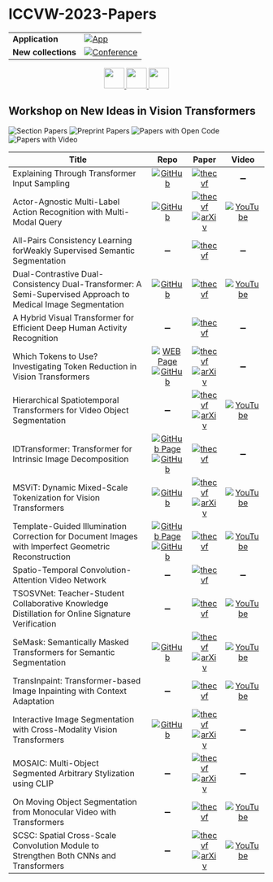 # ICCVW-2023-Papers

<table>
    <tr>
        <td><strong>Application</strong></td>
        <td>
            <a href="https://huggingface.co/spaces/DmitryRyumin/NewEraAI-Papers" style="float:left;">
                <img src="https://img.shields.io/badge/🤗-NewEraAI--Papers-FFD21F.svg" alt="App" />
            </a>
        </td>
    </tr>
    <tr>
        <td><strong>New collections</strong></td>
        <td>
            <a href="https://github.com/DmitryRyumin/ICCV-2023-Papers/blob/main/README.md">
                <img src="http://img.shields.io/badge/ICCV-2025-0073AE.svg" alt="Conference">
            </a>
        </td>
    </tr>
</table>

<div align="center">
    <a href="https://github.com/DmitryRyumin/ICCV-2023-Papers/blob/main/sections/2023/workshops/w-on-cv-in-plant-phenotyping-and-agriculture.md">
        <img src="https://cdn.jsdelivr.net/gh/DmitryRyumin/NewEraAI-Papers@main/images/left.svg" width="40" alt="" />
    </a>
    <a href="https://github.com/DmitryRyumin/ICCV-2023-25-Papers/blob/main/README_2023.md">
        <img src="https://cdn.jsdelivr.net/gh/DmitryRyumin/NewEraAI-Papers@main/images/home.svg" width="40" alt="" />
    </a>
    <a href="https://github.com/DmitryRyumin/ICCV-2023-Papers/blob/main/sections/2023/workshops/w-representation-learning-with-very-limited-images.md">
        <img src="https://cdn.jsdelivr.net/gh/DmitryRyumin/NewEraAI-Papers@main/images/right.svg" width="40" alt="" />
    </a>
</div>

## Workshop on New Ideas in Vision Transformers

![Section Papers](https://img.shields.io/badge/Section%20Papers-18-42BA16) ![Preprint Papers](https://img.shields.io/badge/Preprint%20Papers-8-b31b1b) ![Papers with Open Code](https://img.shields.io/badge/Papers%20with%20Open%20Code-9-1D7FBF) ![Papers with Video](https://img.shields.io/badge/Papers%20with%20Video-10-FF0000)

| **Title** | **Repo** | **Paper** | **Video** |
|-----------|:--------:|:---------:|:---------:|
| Explaining Through Transformer Input Sampling | [![GitHub](https://img.shields.io/github/stars/aenglebert/Transformer_Input_Sampling?style=flat)](https://github.com/aenglebert/Transformer_Input_Sampling) | [![thecvf](https://img.shields.io/badge/pdf-thecvf-7395C5.svg)](https://openaccess.thecvf.com/content/ICCV2023W/NIVT/papers/Englebert_Explaining_Through_Transformer_Input_Sampling_ICCVW_2023_paper.pdf) | :heavy_minus_sign: |
| Actor-Agnostic Multi-Label Action Recognition with Multi-Modal Query | [![GitHub](https://img.shields.io/github/stars/mondalanindya/MSQNet?style=flat)](https://github.com/mondalanindya/MSQNet) | [![thecvf](https://img.shields.io/badge/pdf-thecvf-7395C5.svg)](https://openaccess.thecvf.com/content/ICCV2023W/NIVT/papers/Mondal_Actor-Agnostic_Multi-Label_Action_Recognition_with_Multi-Modal_Query_ICCVW_2023_paper.pdf) <br /> [![arXiv](https://img.shields.io/badge/arXiv-2307.10763-b31b1b.svg)](https://arxiv.org/abs/2307.10763) | [![YouTube](https://img.shields.io/badge/YouTube-%23FF0000.svg?style=for-the-badge&logo=YouTube&logoColor=white)](https://www.youtube.com/watch?v=bafoEVdQYJg) |
| All-Pairs Consistency Learning forWeakly Supervised Semantic Segmentation | :heavy_minus_sign: | [![thecvf](https://img.shields.io/badge/pdf-thecvf-7395C5.svg)](https://openaccess.thecvf.com/content/ICCV2023W/NIVT/papers/Sun_All-pairs_Consistency_Learning_forWeakly_Supervised_Semantic_Segmentation_ICCVW_2023_paper.pdf) | :heavy_minus_sign: |
| Dual-Contrastive Dual-Consistency Dual-Transformer: A Semi-Supervised Approach to Medical Image Segmentation | [![GitHub](https://img.shields.io/github/stars/ziyangwang007/CV-SSL-MIS?style=flat)](https://github.com/ziyangwang007/CV-SSL-MIS) | [![thecvf](https://img.shields.io/badge/pdf-thecvf-7395C5.svg)](https://openaccess.thecvf.com/content/ICCV2023W/NIVT/papers/Wang_Dual-Contrastive_Dual-Consistency_Dual-Transformer_A_Semi-Supervised_Approach_to_Medical_Image_Segmentation_ICCVW_2023_paper.pdf) | [![YouTube](https://img.shields.io/badge/YouTube-%23FF0000.svg?style=for-the-badge&logo=YouTube&logoColor=white)](https://www.youtube.com/watch?v=JU9koBE83co) |
| A Hybrid Visual Transformer for Efficient Deep Human Activity Recognition | :heavy_minus_sign: | [![thecvf](https://img.shields.io/badge/pdf-thecvf-7395C5.svg)](https://openaccess.thecvf.com/content/ICCV2023W/NIVT/papers/Djenouri_A_Hybrid_Visual_Transformer_for_Efficient_Deep_Human_Activity_Recognition_ICCVW_2023_paper.pdf) | :heavy_minus_sign: |
| Which Tokens to Use? Investigating Token Reduction in Vision Transformers | [![WEB Page](https://img.shields.io/badge/WEB-Page-159957.svg)](https://vap.aau.dk/tokens/) <br /> [![GitHub](https://img.shields.io/github/stars/JoakimHaurum/TokenReduction?style=flat)](https://github.com/JoakimHaurum/TokenReduction) | [![thecvf](https://img.shields.io/badge/pdf-thecvf-7395C5.svg)](https://openaccess.thecvf.com/content/ICCV2023W/NIVT/papers/Haurum_Which_Tokens_to_Use_Investigating_Token_Reduction_in_Vision_Transformers_ICCVW_2023_paper.pdf) <br /> [![arXiv](https://img.shields.io/badge/arXiv-2308.04657-b31b1b.svg)](https://arxiv.org/abs/2308.04657) | :heavy_minus_sign: |
| Hierarchical Spatiotemporal Transformers for Video Object Segmentation | :heavy_minus_sign: | [![thecvf](https://img.shields.io/badge/pdf-thecvf-7395C5.svg)](https://openaccess.thecvf.com/content/ICCV2023W/NIVT/papers/Yoo_Hierarchical_Spatiotemporal_Transformers_for_Video_Object_Segmentation_ICCVW_2023_paper.pdf) <br /> [![arXiv](https://img.shields.io/badge/arXiv-2307.08263-b31b1b.svg)](https://arxiv.org/abs/2307.08263) | [![YouTube](https://img.shields.io/badge/YouTube-%23FF0000.svg?style=for-the-badge&logo=YouTube&logoColor=white)](https://www.youtube.com/watch?v=JV9TyazM38Y) |
| IDTransformer: Transformer for Intrinsic Image Decomposition | [![GitHub Page](https://img.shields.io/badge/GitHub-Page-159957.svg)](https://morpheus3000.github.io/IDTransformer.web/) <br /> [![GitHub](https://img.shields.io/github/stars/ParthaDasWeb/IDTransformer.web?style=flat)](https://github.com/ParthaDasWeb/IDTransformer.web) | [![thecvf](https://img.shields.io/badge/pdf-thecvf-7395C5.svg)](https://openaccess.thecvf.com/content/ICCV2023W/NIVT/papers/Das_IDTransformer_Transformer_for_Intrinsic_Image_Decomposition_ICCVW_2023_paper.pdf) | :heavy_minus_sign: |
| MSViT: Dynamic Mixed-Scale Tokenization for Vision Transformers | [![GitHub](https://img.shields.io/github/stars/Qualcomm-AI-research/batchshaping?style=flat)](https://github.com/Qualcomm-AI-research/batchshaping) | [![thecvf](https://img.shields.io/badge/pdf-thecvf-7395C5.svg)](https://openaccess.thecvf.com/content/ICCV2023W/NIVT/papers/Havtorn_MSViT_Dynamic_Mixed-Scale_Tokenization_for_Vision_Transformers_ICCVW_2023_paper.pdf) <br /> [![arXiv](https://img.shields.io/badge/arXiv-2307.02321-b31b1b.svg)](https://arxiv.org/abs/2307.02321) | [![YouTube](https://img.shields.io/badge/YouTube-%23FF0000.svg?style=for-the-badge&logo=YouTube&logoColor=white)](https://www.youtube.com/watch?v=1H7LJ7-v58w) |
| Template-Guided Illumination Correction for Document Images with Imperfect Geometric Reconstruction | [![GitHub Page](https://img.shields.io/badge/GitHub-Page-159957.svg)](https://felixhertlein.github.io/illtrtemplate/) <br /> [![GitHub](https://img.shields.io/github/stars/FelixHertlein/illtrtemplate-model?style=flat)](https://github.com/FelixHertlein/illtrtemplate-model) | [![thecvf](https://img.shields.io/badge/pdf-thecvf-7395C5.svg)](https://openaccess.thecvf.com/content/ICCV2023W/NIVT/papers/Hertlein_Template-Guided_Illumination_Correction_for_Document_Images_with_Imperfect_Geometric_Reconstruction_ICCVW_2023_paper.pdf) | [![YouTube](https://img.shields.io/badge/YouTube-%23FF0000.svg?style=for-the-badge&logo=YouTube&logoColor=white)](https://www.youtube.com/watch?v=CWrMHbvScSM) |
| Spatio-Temporal Convolution-Attention Video Network | :heavy_minus_sign: | [![thecvf](https://img.shields.io/badge/pdf-thecvf-7395C5.svg)](https://openaccess.thecvf.com/content/ICCV2023W/NIVT/papers/Diba_Spatio-Temporal_Convolution-Attention_Video_Network_ICCVW_2023_paper.pdf) | :heavy_minus_sign: |
| TSOSVNet: Teacher-Student Collaborative Knowledge Distillation for Online Signature Verification | :heavy_minus_sign: | [![thecvf](https://img.shields.io/badge/pdf-thecvf-7395C5.svg)](https://openaccess.thecvf.com/content/ICCV2023W/NIVT/papers/Sekhar_TSOSVNet_Teacher-Student_Collaborative_Knowledge_Distillation_for_Online_Signature_Verification_ICCVW_2023_paper.pdf) | [![YouTube](https://img.shields.io/badge/YouTube-%23FF0000.svg?style=for-the-badge&logo=YouTube&logoColor=white)](https://www.youtube.com/watch?v=y0akK9vZ4xE) |
| SeMask: Semantically Masked Transformers for Semantic Segmentation | [![GitHub](https://img.shields.io/github/stars/Picsart-AI-Research/SeMask-Segmentation?style=flat)](https://github.com/Picsart-AI-Research/SeMask-Segmentation) | [![thecvf](https://img.shields.io/badge/pdf-thecvf-7395C5.svg)](https://openaccess.thecvf.com/content/ICCV2023W/NIVT/papers/Jain_SeMask_Semantically_Masked_Transformers_for_Semantic_Segmentation_ICCVW_2023_paper.pdf) <br /> [![arXiv](https://img.shields.io/badge/arXiv-2112.12782-b31b1b.svg)](https://arxiv.org/abs/2112.12782) | [![YouTube](https://img.shields.io/badge/YouTube-%23FF0000.svg?style=for-the-badge&logo=YouTube&logoColor=white)](https://www.youtube.com/watch?v=eLg2rmFWiGs) |
| TransInpaint: Transformer-based Image Inpainting with Context Adaptation | :heavy_minus_sign: | [![thecvf](https://img.shields.io/badge/pdf-thecvf-7395C5.svg)](https://openaccess.thecvf.com/content/ICCV2023W/NIVT/papers/Shamsolmoali_TransInpaint_Transformer-Based_Image_Inpainting_with_Context_Adaptation_ICCVW_2023_paper.pdf) | [![YouTube](https://img.shields.io/badge/YouTube-%23FF0000.svg?style=for-the-badge&logo=YouTube&logoColor=white)](https://www.youtube.com/watch?v=ynEg6y4si_8) |
| Interactive Image Segmentation with Cross-Modality Vision Transformers | [![GitHub](https://img.shields.io/github/stars/lik1996/iCMFormer?style=flat)](https://github.com/lik1996/iCMFormer) | [![thecvf](https://img.shields.io/badge/pdf-thecvf-7395C5.svg)](https://openaccess.thecvf.com/content/ICCV2023W/NIVT/papers/Li_Interactive_Image_Segmentation_with_Cross-Modality_Vision_Transformers_ICCVW_2023_paper.pdf) <br /> [![arXiv](https://img.shields.io/badge/arXiv-2307.02280-b31b1b.svg)](https://arxiv.org/abs/2307.02280) | :heavy_minus_sign:  |
| MOSAIC: Multi-Object Segmented Arbitrary Stylization using CLIP | :heavy_minus_sign: | [![thecvf](https://img.shields.io/badge/pdf-thecvf-7395C5.svg)](https://openaccess.thecvf.com/content/ICCV2023W/NIVT/papers/Ganugula_MOSAIC_Multi-Object_Segmented_Arbitrary_Stylization_Using_CLIP_ICCVW_2023_paper.pdf) <br /> [![arXiv](https://img.shields.io/badge/arXiv-2309.13716-b31b1b.svg)](https://arxiv.org/abs/2309.13716) | :heavy_minus_sign: |
| On Moving Object Segmentation from Monocular Video with Transformers | :heavy_minus_sign: | [![thecvf](https://img.shields.io/badge/pdf-thecvf-7395C5.svg)](https://openaccess.thecvf.com/content/ICCV2023W/NIVT/papers/Homeyer_On_Moving_Object_Segmentation_from_Monocular_Video_with_Transformers_ICCVW_2023_paper.pdf) | [![YouTube](https://img.shields.io/badge/YouTube-%23FF0000.svg?style=for-the-badge&logo=YouTube&logoColor=white)](https://www.youtube.com/watch?v=5kuGvSJmitQ) |
| SCSC: Spatial Cross-Scale Convolution Module to Strengthen Both CNNs and Transformers | :heavy_minus_sign: | [![thecvf](https://img.shields.io/badge/pdf-thecvf-7395C5.svg)](https://openaccess.thecvf.com/content/ICCV2023W/NIVT/papers/Wang_SCSC_Spatial_Cross-Scale_Convolution_Module_to_Strengthen_Both_CNNs_and_ICCVW_2023_paper.pdf) <br /> [![arXiv](https://img.shields.io/badge/arXiv-2308.07110-b31b1b.svg)](https://arxiv.org/abs/2308.07110) | [![YouTube](https://img.shields.io/badge/YouTube-%23FF0000.svg?style=for-the-badge&logo=YouTube&logoColor=white)](https://www.youtube.com/watch?v=LE6ncJVvJMQ) |
